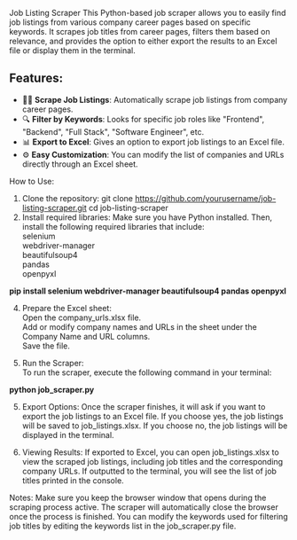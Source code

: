 Job Listing Scraper
This Python-based job scraper allows you to easily find job listings from various company career pages based on specific keywords. It scrapes job titles from career pages, filters them based on relevance, and provides the option to either export the results to an Excel file or display them in the terminal.

## Features:  
  
- 🧑‍💻 **Scrape Job Listings**: Automatically scrape job listings from company career pages.  
- 🔍 **Filter by Keywords**: Looks for specific job roles like "Frontend", "Backend", "Full Stack", "Software Engineer", etc.  
- 📊 **Export to Excel**: Gives an option to export job listings to an Excel file.  
- ⚙️ **Easy Customization**: You can modify the list of companies and URLs directly through an Excel sheet.


How to Use:  
  
1. Clone the repository:
git clone https://github.com/yourusername/job-listing-scraper.git
cd job-listing-scraper
2. Install required libraries:
Make sure you have Python installed. Then, install the following required libraries that include:  
  selenium  
  webdriver-manager  
  beautifulsoup4  
  pandas    
  openpyxl

**pip install selenium webdriver-manager beautifulsoup4 pandas openpyxl**  

4. Prepare the Excel sheet:  
Open the company_urls.xlsx file.  
Add or modify company names and URLs in the sheet under the Company Name and URL columns.  
Save the file.
  
5. Run the Scraper:  
To run the scraper, execute the following command in your terminal:  

**python job_scraper.py**  

5. Export Options:
Once the scraper finishes, it will ask if you want to export the job listings to an Excel file.
If you choose yes, the job listings will be saved to job_listings.xlsx.
If you choose no, the job listings will be displayed in the terminal.  

6. Viewing Results:
If exported to Excel, you can open job_listings.xlsx to view the scraped job listings, including job titles and the corresponding company URLs.
If outputted to the terminal, you will see the list of job titles printed in the console.

Notes:
Make sure you keep the browser window that opens during the scraping process active. The scraper will automatically close the browser once the process is finished.
You can modify the keywords used for filtering job titles by editing the keywords list in the job_scraper.py file.
